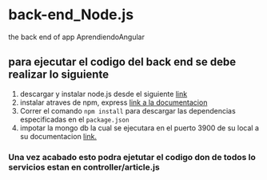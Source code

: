 # back-end_Node.js
the back end of app AprendiendoAngular

## para ejecutar el codigo del back end se debe realizar lo siguiente


1. descargar y instalar node.js desde el siguiente [link](https://nodejs.org/es/)
2. instalar atraves de npm, express [link a la documentacion ](https://expressjs.com/es/)
3. Correr el comando `npm install` para descargar las dependencias especificadas en el `package.json`
4. impotar la mongo db la cual se ejecutara en el puerto 3900 de su local a su documentacion [link.](https://docs.mongodb.com/compass/current/import-export/) 


### Una vez acabado esto podra ejetutar el codigo don de todos lo servicios estan en controller/article.js
